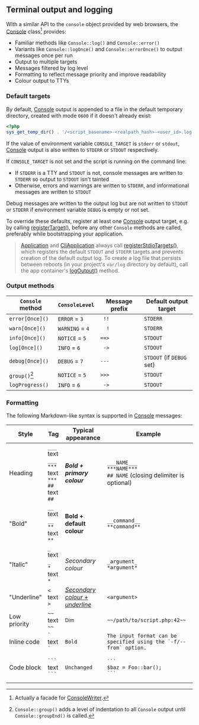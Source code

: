 ## Terminal output and logging

With a similar API to the `console` object provided by web browsers, the
[Console][Console] class[^1] provides:

- Familiar methods like `Console::log()` and `Console::error()`
- Variants like `Console::logOnce()` and `Console::errorOnce()` to output
  messages once per run
- Output to multiple targets
- Messages filtered by log level
- Formatting to reflect message priority and improve readability
- Colour output to TTYs

### Default targets

By default, [Console][Console] output is appended to a file in the default
temporary directory, created with mode `0600` if it doesn't already exist:

```php
<?php
sys_get_temp_dir() . '/<script_basename>-<realpath_hash>-<user_id>.log'
```

If the value of environment variable `CONSOLE_TARGET` is `stderr` or `stdout`,
[Console][Console] output is also written to `STDERR` or `STDOUT` respectively.

If `CONSOLE_TARGET` is not set and the script is running on the command line:

- If `STDERR` is a TTY and `STDOUT` is not, console messages are written to
  `STDERR` so output to `STDOUT` isn't tainted
- Otherwise, errors and warnings are written to `STDERR`, and informational
  messages are written to `STDOUT`

Debug messages are written to the output log but are not written to `STDOUT` or
`STDERR` if environment variable `DEBUG` is empty or not set.

To override these defaults, register at least one [Console][Console] output
target, e.g. by calling [registerTarget()][registerTarget], before any other
`Console` methods are called, preferably while bootstrapping your application.

> [Application][Application] and [CliApplication][CliApplication] always call
> [registerStdioTargets()][registerStdioTargets], which registers the default
> `STDOUT` and `STDERR` targets and prevents creation of the default output log.
> To create a log file that persists between reboots (in your project's
> `var/log` directory by default), call the app container's
> [logOutput()][logOutput] method.

### Output methods

<!-- prettier-ignore -->
| `Console` method | `ConsoleLevel`  | Message prefix | Default output target     |
| ---------------- | --------------- | -------------- | ------------------------- |
| `error[Once]()`  | `ERROR` = `3`   | `  !!  `       | `STDERR`                  |
| `warn[Once]()`   | `WARNING` = `4` | `   !  `       | `STDERR`                  |
| `info[Once]()`   | `NOTICE` = `5`  | ` ==>  `       | `STDOUT`                  |
| `log[Once]()`    | `INFO` = `6`    | `  ->  `       | `STDOUT`                  |
| `debug[Once]()`  | `DEBUG` = `7`   | ` ---  `       | `STDOUT` (if `DEBUG` set) |
| `group()`[^2]    | `NOTICE` = `5`  | ` >>>  `       | `STDOUT`                  |
| `logProgress()`  | `INFO` = `6`    | `  ->  `       | `STDOUT`                  |

[^1]: Actually a facade for [ConsoleWriter][ConsoleWriter].
[^2]:
    `Console::group()` adds a level of indentation to all `Console` output until
    `Console::groupEnd()` is called.

### Formatting

The following Markdown-like syntax is supported in [Console][Console] messages:

| Style        | Tag                                                    | Typical appearance                    | Example                                                                   |
| ------------ | ------------------------------------------------------ | ------------------------------------- | ------------------------------------------------------------------------- |
| Heading      | `___` text `___`<br>`***` text `***`<br>`##` text `##` | **_Bold + primary colour_**           | `___NAME___`<br>`***NAME***`<br>`## NAME` (closing delimiter is optional) |
| "Bold"       | `__` text `__`<br>`**` text `**`                       | **Bold + default colour**             | `__command__`<br>`**command**`                                            |
| "Italic"     | `_` text `_`<br>`*` text `*`                           | _Secondary colour_                    | `_argument_`<br>`*argument*`                                              |
| "Underline"  | `<` text `>`                                           | _<u>Secondary colour + underline</u>_ | `<argument>`                                                              |
| Low priority | `~~` text `~~`                                         | <small>Dim</small>                    | `~~/path/to/script.php:42~~`                                              |
| Inline code  | `` ` `` text `` ` ``                                   | <code>Bold</code>                     | `` The input format can be specified using the `-f/--from` option. ``     |
| Code block   | ` ``` `<br>text<br>` ``` `                             | <pre><code>Unchanged</code></pre>     | <pre><code>\`\`\`&#10;$baz = Foo::bar();&#10;\`\`\`</code></pre>          |

[Application]: https://lkrms.github.io/php-util/Salient.Container.Application.html
[CliApplication]: https://lkrms.github.io/php-util/Salient.Cli.CliApplication.html
[Console]: https://lkrms.github.io/php-util/Salient.Core.Facade.Console.html
[ConsoleWriter]:
  https://lkrms.github.io/php-util/Salient.Console.ConsoleWriter.html
[logOutput]:
  https://lkrms.github.io/php-util/Salient.Container.Application.html#_logOutput
[registerStdioTargets]:
  https://lkrms.github.io/php-util/Salient.Console.ConsoleWriter.html#_registerStdioTargets
[registerTarget]:
  https://lkrms.github.io/php-util/Salient.Console.ConsoleWriter.html#_registerTarget
